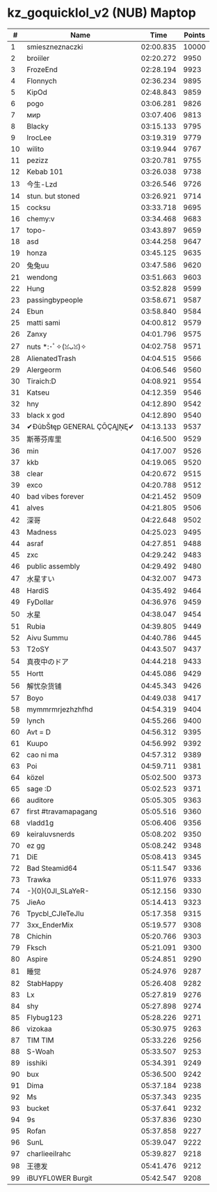 # kz_goquicklol_v2 (NUB) Maptop

|  # | Name | Time | Points |
|-------------- | -------------- | -------------- | -------------- | 
| 1 | smieszneznaczki | 02:00.835 | 10000 | 
| 2 | broiiler | 02:20.272 | 9950 | 
| 3 | FrozeEnd | 02:28.194 | 9923 | 
| 4 | Flonnych | 02:36.234 | 9895 | 
| 5 | KipOd | 02:48.843 | 9859 | 
| 6 | pogo | 03:06.281 | 9826 | 
| 7 | мир | 03:07.406 | 9813 | 
| 8 | Blacky | 03:15.133 | 9795 | 
| 9 | IrocLee | 03:19.319 | 9779 | 
| 10 | wilito | 03:19.944 | 9767 | 
| 11 | pezizz | 03:20.781 | 9755 | 
| 12 | Kebab 101 | 03:26.038 | 9738 | 
| 13 | 今生-Lzd | 03:26.546 | 9726 | 
| 14 | stun. but stoned | 03:26.921 | 9714 | 
| 15 | cocksu | 03:33.718 | 9695 | 
| 16 | chemy:v | 03:34.468 | 9683 | 
| 17 | topo- | 03:43.897 | 9659 | 
| 18 | asd | 03:44.258 | 9647 | 
| 19 | honza | 03:45.125 | 9635 | 
| 20 | 兔兔uu | 03:47.586 | 9620 | 
| 21 | wendong | 03:51.663 | 9603 | 
| 22 | Hung | 03:52.828 | 9599 | 
| 23 | passingbypeople | 03:58.671 | 9587 | 
| 24 | Ebun | 03:58.840 | 9584 | 
| 25 | matti sami | 04:00.812 | 9579 | 
| 26 | Zanxy | 04:01.796 | 9575 | 
| 27 | nuts *:･ﾟ✧(ꈍᴗꈍ)✧ | 04:02.758 | 9571 | 
| 28 | AlienatedTrash | 04:04.515 | 9566 | 
| 29 | Alergeorm | 04:06.546 | 9560 | 
| 30 | Tiraich:D | 04:08.921 | 9554 | 
| 31 | Katseu | 04:12.359 | 9546 | 
| 32 | hny | 04:12.890 | 9542 | 
| 33 | black x god | 04:12.890 | 9540 | 
| 34 | ✔ĐûbŠŧęp GENERAL ÇŌÇĄĮŅĘ✔ | 04:13.133 | 9537 | 
| 35 | 斯蒂芬库里 | 04:16.500 | 9529 | 
| 36 | min | 04:17.007 | 9526 | 
| 37 | kkb | 04:19.065 | 9520 | 
| 38 | clear | 04:20.672 | 9515 | 
| 39 | exco | 04:20.788 | 9512 | 
| 40 | bad vibes forever | 04:21.452 | 9509 | 
| 41 | alves | 04:21.805 | 9506 | 
| 42 | 深哥 | 04:22.648 | 9502 | 
| 43 | Madness | 04:25.023 | 9495 | 
| 44 | asraf | 04:27.851 | 9488 | 
| 45 | zxc | 04:29.242 | 9483 | 
| 46 | public assembly | 04:29.492 | 9480 | 
| 47 | 水星すい | 04:32.007 | 9473 | 
| 48 | HardiS | 04:35.492 | 9464 | 
| 49 | FyDollar | 04:36.976 | 9459 | 
| 50 | 水星 | 04:38.047 | 9454 | 
| 51 | Rubia | 04:39.805 | 9449 | 
| 52 | Aivu Summu | 04:40.786 | 9445 | 
| 53 | T2oSY | 04:43.507 | 9437 | 
| 54 | 真夜中のドア | 04:44.218 | 9433 | 
| 55 | Hortt | 04:45.086 | 9429 | 
| 56 | 解忧杂货铺 | 04:45.343 | 9426 | 
| 57 | Boyo | 04:49.038 | 9417 | 
| 58 | mymmrmrjezhzhfhd | 04:54.319 | 9404 | 
| 59 | lynch | 04:55.266 | 9400 | 
| 60 | Avt = D | 04:56.312 | 9395 | 
| 61 | Kuupo | 04:56.992 | 9392 | 
| 62 | cao ni ma | 04:57.312 | 9389 | 
| 63 | Poi | 04:59.711 | 9381 | 
| 64 | közel | 05:02.500 | 9373 | 
| 65 | sage :D | 05:02.523 | 9371 | 
| 66 | auditore | 05:05.305 | 9363 | 
| 67 | first #travamapagang | 05:05.516 | 9360 | 
| 68 | vladd1g | 05:06.406 | 9356 | 
| 69 | keiraluvsnerds | 05:08.202 | 9350 | 
| 70 | ez gg | 05:08.242 | 9348 | 
| 71 | DiE | 05:08.413 | 9345 | 
| 72 | Bad Steamid64 | 05:11.547 | 9336 | 
| 73 | Trawka | 05:11.976 | 9333 | 
| 74 | -}{0}{0JI_SLaYeR- | 05:12.156 | 9330 | 
| 75 | JieAo | 05:14.413 | 9323 | 
| 76 | Tpycbl_CJIeTeJIu | 05:17.358 | 9315 | 
| 77 | 3xx_EnderMix | 05:19.577 | 9308 | 
| 78 | Chichin | 05:20.766 | 9303 | 
| 79 | Fksch | 05:21.091 | 9300 | 
| 80 | Aspire | 05:24.851 | 9290 | 
| 81 | 睡觉 | 05:24.976 | 9287 | 
| 82 | StabHappy | 05:26.408 | 9282 | 
| 83 | Lx | 05:27.819 | 9276 | 
| 84 | shy | 05:27.898 | 9274 | 
| 85 | Flybug123 | 05:28.226 | 9271 | 
| 86 | vizokaa | 05:30.975 | 9263 | 
| 87 | TIM TIM | 05:33.226 | 9256 | 
| 88 | S-Woah | 05:33.507 | 9253 | 
| 89 | isshiki | 05:34.391 | 9249 | 
| 90 | bux | 05:36.500 | 9242 | 
| 91 | Dima | 05:37.184 | 9238 | 
| 92 | Ms | 05:37.343 | 9235 | 
| 93 | bucket | 05:37.641 | 9232 | 
| 94 | 9s | 05:37.836 | 9230 | 
| 95 | Rofan | 05:37.858 | 9227 | 
| 96 | SunL | 05:39.047 | 9222 | 
| 97 | charlieeilrahc | 05:39.827 | 9218 | 
| 98 | 王德发 | 05:41.476 | 9212 | 
| 99 | iBUYFL0WER Burgit | 05:42.547 | 9208 | 


